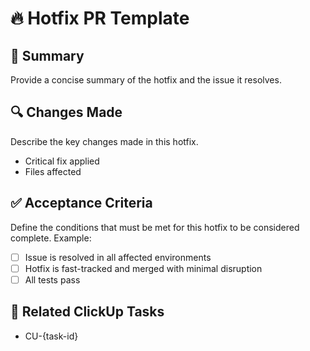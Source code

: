 # 🔥 Hotfix PR Template

## 📌 Summary

Provide a concise summary of the hotfix and the issue it resolves.

## 🔍 Changes Made

Describe the key changes made in this hotfix.

- Critical fix applied
- Files affected

## ✅ Acceptance Criteria

Define the conditions that must be met for this hotfix to be considered complete.
Example:

- [ ] Issue is resolved in all affected environments
- [ ] Hotfix is fast-tracked and merged with minimal disruption
- [ ] All tests pass

## 🔗 Related ClickUp Tasks

- CU-{task-id}

